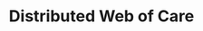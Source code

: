 ---
layout: projectPageNew
title: Distributed Web of Care
year: 2019
client: Taeyoon Choi
medium: web
paragraphs:
 - text: |
     In 2019, <a class="underlined" href="http://taeyoonchoi.com/" target="_blank">Taeyoon Choi</a> organized a lecture-performance at the Whitney Museum of American Art, as part of his ongoing <a href="http://distributedweb.care/" target="_blank" class="underlined">Distributed Web of Care</a> project. I was invited to create a mobile-based web experience for the participants, using the garden as a metaphor for the web, in collaboration with <a class="underlined" href="http://yhsong.com/" target="_blank">Yehwan Song</a> and <a class="underlined" href="https://jedahan.com/" target="_blank">Jonathan Dahan</a>.<br/><br/>
 - text: |
     We landed on a design that incorporated representations of nature from Taeyoon's paintings, as well as a series of creatures, the inhabitants of the our networked garden, which walked from one participant to another. <br/><br/>
 - text: |
     Developed using React and web sockets.
images:
 - url: /assets/images/dwc/dwc-1.jpg
 - url: /assets/images/dwc/dwc-2.jpg
 - url: /assets/images/dwc/dwc-3.jpg
 - url: /assets/images/dwc/3.m4v
   video: true
 - url: /assets/images/dwc/2.m4v
   video: true
 - url: /assets/images/dwc/1.png
 - url: /assets/images/dwc/4.jpg
 - url: /assets/images/dwc/1.png
 - url: /assets/images/dwc/5.png
 - url: /assets/images/dwc/6.png
 - url: /assets/images/dwc/7.png
 - url: /assets/images/dwc/8.png
---